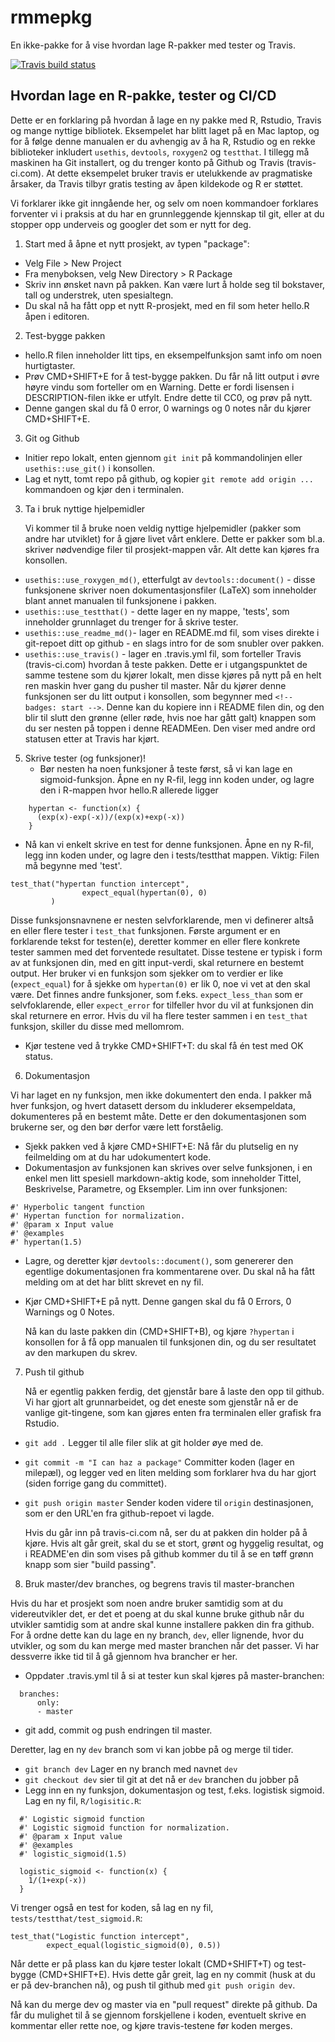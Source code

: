 
# rmmepkg
En ikke-pakke for å vise hvordan lage R-pakker med tester og Travis.

<!-- badges: start -->
  [![Travis build status](https://travis-ci.org/radbrt/rpkg_demo.svg?branch=master)](https://travis-ci.org/radbrt/rpkg_demo)
  <!-- badges: end -->

## Hvordan lage en R-pakke, tester og CI/CD

Dette er en forklaring på hvordan å lage en ny pakke med R, Rstudio, Travis og mange nyttige bibliotek. Eksempelet har blitt laget på en Mac laptop, og for å følge denne manualen er du avhengig av å ha R, Rstudio og en rekke biblioteker inkludert `usethis`, `devtools`, `roxygen2` og `testthat`. I tillegg må maskinen ha Git installert, og du trenger konto på Github og Travis (travis-ci.com). At dette eksempelet bruker travis er utelukkende av pragmatiske årsaker, da Travis tilbyr gratis testing av åpen kildekode og R er støttet.

Vi forklarer ikke git inngående her, og selv om noen kommandoer forklares forventer vi i praksis at du har en grunnleggende kjennskap til git, eller at du stopper opp underveis og googler det som er nytt for deg.

1. Start med å åpne et nytt prosjekt, av typen "package":
 - Velg File > New Project
 - Fra menyboksen, velg New Directory > R Package
 - Skriv inn ønsket navn på pakken. Kan være lurt å holde seg til bokstaver, tall og understrek, uten spesialtegn.
 - Du skal nå ha fått opp et nytt R-prosjekt, med en fil som heter hello.R åpen i editoren.

2. Test-bygge pakken
 - hello.R filen inneholder litt tips, en eksempelfunksjon samt info om noen hurtigtaster.
 - Prøv CMD+SHIFT+E for å test-bygge pakken. Du får nå litt output i øvre høyre vindu som forteller om en Warning. Dette er fordi lisensen i DESCRIPTION-filen ikke er utfylt. Endre dette til CC0, og prøv på nytt.
 - Denne gangen skal du få 0 error, 0 warnings og 0 notes når du kjører CMD+SHIFT+E.

3. Git og Github
 - Initier repo lokalt, enten gjennom `git init` på kommandolinjen eller `usethis::use_git()` i konsollen.
 - Lag et nytt, tomt repo på github, og kopier `git remote add origin ...` kommandoen og kjør den i terminalen.

3. Ta i bruk nyttige hjelpemidler

	Vi kommer til å bruke noen veldig nyttige hjelpemidler (pakker som andre har utviklet) for å gjøre livet vårt enklere. Dette er pakker som bl.a. skriver nødvendige filer til prosjekt-mappen vår. Alt dette kan kjøres fra konsollen.
 - `usethis::use_roxygen_md()`, etterfulgt av `devtools::document()` - disse funksjonene skriver noen dokumentasjonsfiler (LaTeX) som inneholder blant annet manualen til funksjonene i pakken.
 - `usethis::use_testthat()` - dette lager en ny mappe, 'tests', som inneholder grunnlaget du trenger for å skrive tester.
 - `usethis::use_readme_md()`- lager en README.md fil, som vises direkte i git-repoet ditt op github - en slags intro for de som snubler over pakken.
 - `usethis::use_travis()` - lager en .travis.yml fil, som forteller Travis (travis-ci.com) hvordan å teste pakken. Dette er i utgangspunktet de samme testene som du kjører lokalt, men disse kjøres på nytt på en helt ren maskin hver gang du pusher til master. Når du kjører denne funksjonen ser du litt output i konsollen, som begynner med `<!-- badges: start -->`. Denne kan du kopiere inn i README filen din, og den blir til slutt den grønne (eller røde, hvis noe har gått galt) knappen som du ser nesten på toppen i denne READMEen. Den viser med andre ord statusen etter at Travis har kjørt.

5. Skrive tester (og funksjoner)!
	- Bør nesten ha noen funksjoner å teste først, så vi kan lage en sigmoid-funksjon. Åpne en ny R-fil, legg inn koden under, og lagre den i R-mappen hvor hello.R allerede ligger
	
```
	hypertan <- function(x) {
	  (exp(x)-exp(-x))/(exp(x)+exp(-x))
	}
```

 - Nå kan vi enkelt skrive en test for denne funksjonen. Åpne en ny R-fil, legg inn koden under, og lagre den i tests/testthat mappen. Viktig: Filen må begynne med 'test'. 
	
```
test_that("hypertan function intercept",
        		expect_equal(hypertan(0), 0)
  		 )
```

Disse funksjonsnavnene er nesten selvforklarende, men vi definerer altså en eller flere tester i `test_that` funksjonen. Første argument er en forklarende tekst for testen(e), deretter kommer en eller flere konkrete tester sammen med det forventede resultatet. Disse testene er typisk i form av at funksjonen din, med en gitt input-verdi, skal returnere en bestemt output. Her bruker vi en funksjon som sjekker om to verdier er like (`expect_equal`) for å sjekke om `hypertan(0)` er lik 0, noe vi vet at den skal være. Det finnes andre funksjoner, som f.eks. `expect_less_than` som er selvfoklarende, eller `expect_error` for tilfeller hvor du vil at funksjonen din skal returnere en error. Hvis du vil ha flere tester sammen i en `test_that` funksjon, skiller du disse med mellomrom.

 - Kjør testene ved å trykke CMD+SHIFT+T: du skal få én test med OK status.

6. Dokumentasjon

Vi har laget en ny funksjon, men ikke dokumentert den enda. I pakker må hver funksjon, og hvert datasett dersom du inkluderer eksempeldata, dokumenteres på en bestemt måte. Dette er den dokumentasjonen som brukerne ser, og den bør derfor være lett forståelig.

 - Sjekk pakken ved å kjøre CMD+SHIFT+E: Nå får du plutselig en ny feilmelding om at du har udokumentert kode. 
 - Dokumentasjon av funksjonen kan skrives over selve funksjonen, i en enkel men litt spesiell markdown-aktig kode, som inneholder Tittel, Beskrivelse, Parametre, og Eksempler. Lim inn over funksjonen:
    
```
#' Hyperbolic tangent function
#' Hypertan function for normalization.
#' @param x Input value
#' @examples
#' hypertan(1.5)
```
 - Lagre, og deretter kjør `devtools::document()`, som genererer den egentlige dokumentasjonen fra kommentarene over. Du skal nå ha fått melding om at det har blitt skrevet en ny fil.
 - Kjør CMD+SHIFT+E på nytt. Denne gangen skal du få 0 Errors, 0 Warnings og 0 Notes.

	Nå kan du laste pakken din (CMD+SHIFT+B), og kjøre `?hypertan` i konsollen for å få opp manualen til funksjonen din, og du ser resultatet av den markupen du skrev.

7. Push til github

	Nå er egentlig pakken ferdig, det gjenstår bare å laste den opp til github. Vi har gjort alt grunnarbeidet, og det eneste som gjenstår nå er de vanlige git-tingene, som kan gjøres enten fra terminalen eller grafisk fra Rstudio.
 - `git add .` Legger til alle filer slik at git holder øye med de.
 - `git commit -m "I can haz a package"` Committer koden (lager en milepæl), og legger ved en liten melding som forklarer hva du har gjort (siden forrige gang du committet).
 - `git push origin master` Sender koden videre til `origin` destinasjonen, som er den URL'en fra github-repoet vi lagde.

	Hvis du går inn på travis-ci.com nå, ser du at pakken din holder på å kjøre. Hvis alt går greit, skal du se et stort, grønt og hyggelig resultat, og i README'en din som vises på github kommer du til å se en tøff grønn knapp som sier "build passing".

8. Bruk master/dev branches, og begrens travis til master-branchen

Hvis du har et prosjekt som noen andre bruker samtidig som at du videreutvikler det, er det et poeng at du skal kunne bruke github når du utvikler samtidig som at andre skal kunne installere pakken din fra github. For å ordne dette kan du lage en ny branch, `dev`, eller lignende, hvor du utvikler, og som du kan merge med master branchen når det passer. Vi har dessverre ikke tid til å gå gjennom hva brancher er her.
 - Oppdater .travis.yml til å si at tester kun skal kjøres på master-branchen:
 
```
  branches:
	  only:
	  - master
```
 - git add, commit og push endringen til master.

Deretter, lag en ny `dev` branch som vi kan jobbe på og merge til tider.

 - `git branch dev` Lager en ny branch med navnet `dev`
 - `git checkout dev` sier til git at det nå er `dev` branchen du jobber på
 - Legg inn en ny funksjon, dokumentasjon og test, f.eks. logistisk sigmoid. Lag en ny fil, `R/logisitic.R`:
 
```
  #' Logistic sigmoid function
  #' Logistic sigmoid function for normalization.
  #' @param x Input value
  #' @examples
  #' logistic_sigmoid(1.5)
  
  logistic_sigmoid <- function(x) {
    1/(1+exp(-x))
  }
```
  
Vi trenger også en test for koden, så lag en ny fil, `tests/testthat/test_sigmoid.R`:
  
```
test_that("Logistic function intercept",
        expect_equal(logistic_sigmoid(0), 0.5))
```

Når dette er på plass kan du kjøre tester lokalt (CMD+SHIFT+T) og test-bygge (CMD+SHIFT+E). Hvis dette går greit, lag en ny commit (husk at du er på dev-branchen nå), og push til github med `git push origin dev`.
	
Nå kan du merge dev og master via en "pull request" direkte på github. Da får du mulighet til å se gjennom forskjellene i koden, eventuelt skrive en kommentar eller rette noe, og kjøre travis-testene før koden merges.


